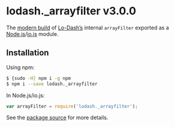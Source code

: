 # lodash._arrayfilter v3.0.0

The [modern build](https://github.com/lodash/lodash/wiki/Build-Differences) of [Lo-Dash’s](https://lodash.com/) internal `arrayFilter` exported as a [Node.js](http://nodejs.org/)/[io.js](https://iojs.org/) module.

## Installation

Using npm:

```bash
$ {sudo -H} npm i -g npm
$ npm i --save lodash._arrayfilter
```

In Node.js/io.js:

```js
var arrayFilter = require('lodash._arrayfilter');
```

See the [package source](https://github.com/lodash/lodash/blob/3.0.0-npm-packages/lodash._arrayfilter/index.js) for more details.

